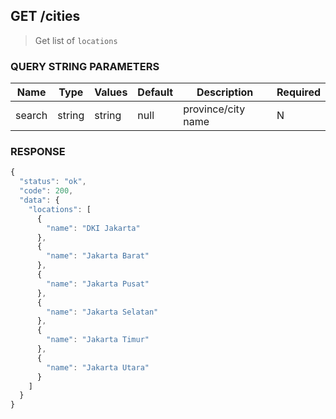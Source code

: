 ## **GET** /cities

> Get list of `locations`

### **QUERY STRING PARAMETERS**

| Name   | Type   | Values | Default | Description        | Required |
| ------ | ------ | ------ | ------- | ------------------ | -------- |
| search | string | string |  null   | province/city name |     N    |

### **RESPONSE**

``` js
{
  "status": "ok",
  "code": 200,
  "data": {
    "locations": [
      {
        "name": "DKI Jakarta"
      },
      {
        "name": "Jakarta Barat"
      },
      {
        "name": "Jakarta Pusat"
      },
      {
        "name": "Jakarta Selatan"
      },
      {
        "name": "Jakarta Timur"
      },
      {
        "name": "Jakarta Utara"
      }
    ]
  }
}
```